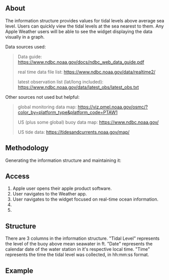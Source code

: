## About
The information structure provides values for tidal levels above average sea level. Users can quickly view the tidal levels at the sea nearest to them. Any Apple Weather users will be able to see the widget displaying the data visually in a graph.

Data sources used:
> Data guide: https://www.ndbc.noaa.gov/docs/ndbc_web_data_guide.pdf
>
> real time data file list: https://www.ndbc.noaa.gov/data/realtime2/
>
> latest observation list (lat/long included): https://www.ndbc.noaa.gov/data/latest_obs/latest_obs.txt


Other sources not used but helpful:
> global monitoring data map: https://viz.pmel.noaa.gov/osmc/?color_by=platform_type&platform_code=PTAW1
>
> US (plus some global) buoy data map: https://www.ndbc.noaa.gov/
> 
> US tide data: https://tidesandcurrents.noaa.gov/map/

## Methodology
Generating the information structure and maintaining it:

## Access
1. Apple user opens their apple product software.
2. User navigates to the Weather app.
3. User navigates to the widget focused on real-time ocean information.
4. 
5.



## Structure
There are 3 columns in the information structure. "Tidal Level" represents the level of the buoy above mean seawater in ft. "Date" represents the calendar date of the water station in it's respective local time. "Time" represents the time the tidal level was collected, in hh:mm:ss format. 

## Example
